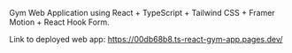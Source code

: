 Gym Web Application using React + TypeScript + Tailwind CSS + Framer Motion + React Hook Form.

Link to deployed web app: https://00db68b8.ts-react-gym-app.pages.dev/